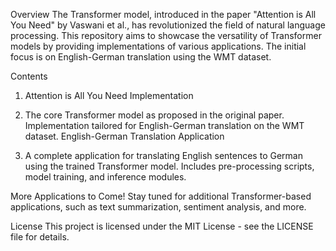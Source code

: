 Overview
The Transformer model, introduced in the paper "Attention is All You Need" by Vaswani et al., has revolutionized the field of natural language processing. This repository aims to showcase the versatility of Transformer models by providing implementations of various applications. The initial focus is on English-German translation using the WMT dataset.

Contents
1. Attention is All You Need Implementation

2. The core Transformer model as proposed in the original paper.
Implementation tailored for English-German translation on the WMT dataset.
English-German Translation Application

3. A complete application for translating English sentences to German using the trained Transformer model.
Includes pre-processing scripts, model training, and inference modules.

More Applications to Come! Stay tuned for additional Transformer-based applications, such as text summarization, sentiment analysis, and more.


License
This project is licensed under the MIT License - see the LICENSE file for details.
